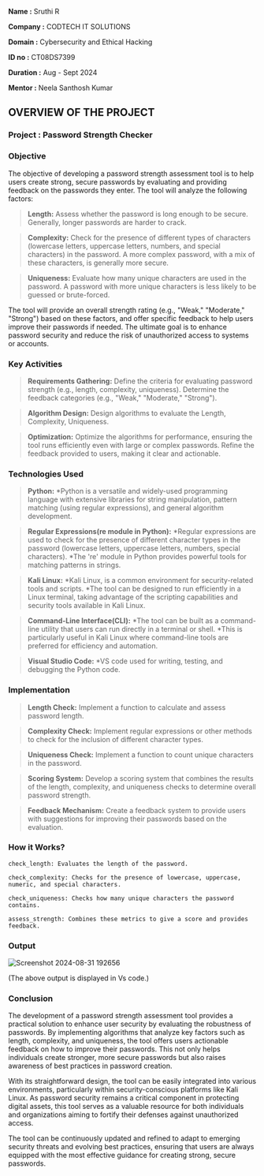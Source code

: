 **Name     :** Sruthi R

**Company  :** CODTECH IT SOLUTIONS

**Domain   :** Cybersecurity and Ethical Hacking

**ID no    :** CT08DS7399

**Duration :** Aug - Sept 2024

**Mentor   :** Neela Santhosh Kumar


## OVERVIEW OF THE PROJECT


### Project : Password Strength Checker


### Objective

The objective of developing a password strength assessment tool is to help users create strong, secure passwords by evaluating and providing feedback on the passwords they enter. The tool will analyze the following factors:

>**Length:** Assess whether the password is long enough to be secure. Generally, longer passwords are harder to crack.

>**Complexity:** Check for the presence of different types of characters (lowercase letters, uppercase letters, numbers, and special characters) in the password. A more complex password, with a mix of these characters, is generally more secure.

>**Uniqueness:** Evaluate how many unique characters are used in the password. A password with more unique characters is less likely to be guessed or brute-forced.

The tool will provide an overall strength rating (e.g., "Weak," "Moderate," "Strong") based on these factors, and offer specific feedback to help users improve their passwords if needed. The ultimate goal is to enhance password security and reduce the risk of unauthorized access to systems or accounts.


### Key Activities

>**Requirements Gathering:** Define the criteria for evaluating password strength (e.g., length, complexity, uniqueness). Determine the feedback categories (e.g., "Weak," "Moderate," "Strong").

>**Algorithm Design:** Design algorithms to evaluate the Length, Complexity, Uniqueness.

>**Optimization:** Optimize the algorithms for performance, ensuring the tool runs efficiently even with large or complex passwords. Refine the feedback provided to users, making it clear and actionable.


### Technologies Used

>**Python:**
        *Python is a versatile and widely-used programming language with extensive libraries for string manipulation, pattern matching (using regular expressions), and general algorithm development.

>**Regular Expressions(re module in Python):**
        *Regular expressions are used to check for the presence of different character types in the password (lowercase letters, uppercase letters, numbers, special characters).
        *The 're' module in Python provides powerful tools for matching patterns in strings.
       
>**Kali Linux:**
        *Kali Linux, is a common environment for security-related tools and scripts.
        *The tool can be designed to run efficiently in a Linux terminal, taking advantage of the scripting capabilities and security tools available in Kali Linux.

>**Command-Line Interface(CLI):**
        *The tool can be built as a command-line utility that users can run directly in a terminal or shell.
        *This is particularly useful in Kali Linux where command-line tools are preferred for efficiency and automation.

>**Visual Studio Code:**
        *VS code used for writing, testing, and debugging the Python code.


### Implementation

>**Length Check:** Implement a function to calculate and assess password length.

>**Complexity Check:** Implement regular expressions or other methods to check for the inclusion of different character types.

>**Uniqueness Check:** Implement a function to count unique characters in the password.

>**Scoring System:** Develop a scoring system that combines the results of the length, complexity, and uniqueness checks to determine overall password strength.

>**Feedback Mechanism:** Create a feedback system to provide users with suggestions for improving their passwords based on the evaluation.


### How it Works?

    check_length: Evaluates the length of the password.

    check_complexity: Checks for the presence of lowercase, uppercase, numeric, and special characters.

    check_uniqueness: Checks how many unique characters the password contains.

    assess_strength: Combines these metrics to give a score and provides feedback.


### Output

![Screenshot 2024-08-31 192656](https://github.com/user-attachments/assets/1819240e-143c-426d-b53b-50efcc3d731f)

(The above output is displayed in Vs code.)

### Conclusion

The development of a password strength assessment tool provides a practical solution to enhance user security by evaluating the robustness of passwords. By implementing algorithms that analyze key factors such as length, complexity, and uniqueness, the tool offers users actionable feedback on how to improve their passwords. This not only helps individuals create stronger, more secure passwords but also raises awareness of best practices in password creation.

With its straightforward design, the tool can be easily integrated into various environments, particularly within security-conscious platforms like Kali Linux. As password security remains a critical component in protecting digital assets, this tool serves as a valuable resource for both individuals and organizations aiming to fortify their defenses against unauthorized access.

The tool can be continuously updated and refined to adapt to emerging security threats and evolving best practices, ensuring that users are always equipped with the most effective guidance for creating strong, secure passwords.
